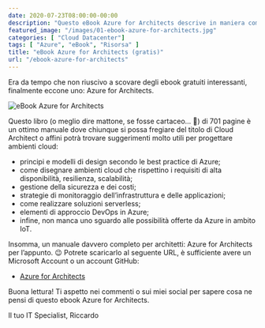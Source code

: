 ```yaml
---
date: 2020-07-23T08:00:00-00:00
description: "Questo eBook Azure for Architects descrive in maniera completa tutto ciò che serve ad un Cloud Architect per progettare ambienti in Azure"
featured_image: "/images/01-ebook-azure-for-architects.jpg"
categories: [ "Cloud Datacenter"]
tags: [ "Azure", "eBook", "Risorsa" ]
title: "eBook Azure for Architects (gratis)"
url: "/ebook-azure-for-architects"
---
```

Era da tempo che non riuscivo a scovare degli ebook gratuiti interessanti, finalmente eccone uno: Azure for Architects.

![eBook Azure for Architects](/images/01-ebook-azure-for-architects.jpg)

Questo libro (o meglio dire mattone, se fosse cartaceo… 🤣) di 701 pagine è un ottimo manuale dove chiunque si possa fregiare del titolo di Cloud Architect o affini potrà trovare suggerimenti molto utili per progettare ambienti cloud:
- principi e modelli di design secondo le best practice di Azure;
- come disegnare ambienti cloud che rispettino i requisiti di alta disponibilità, resilienza, scalabilità;
- gestione della sicurezza e dei costi;
- strategie di monitoraggio dell’infrastruttura e delle applicazioni;
- come realizzare soluzioni serverless;
- elementi di approccio DevOps in Azure;
- infine, non manca uno sguardo alle possibilità offerte da Azure in ambito IoT.

Insomma, un manuale davvero completo per architetti: Azure for Architects per l’appunto. 😉 Potrete scaricarlo al seguente URL, è sufficiente avere un Microsoft Account o un account GitHub:
- [Azure for Architects](https://azure.microsoft.com/en-us/resources/azure-for-architects/)

Buona lettura! Ti aspetto nei commenti o sui miei social per sapere cosa ne pensi di questo ebook Azure for Architects.

Il tuo IT Specialist, Riccardo